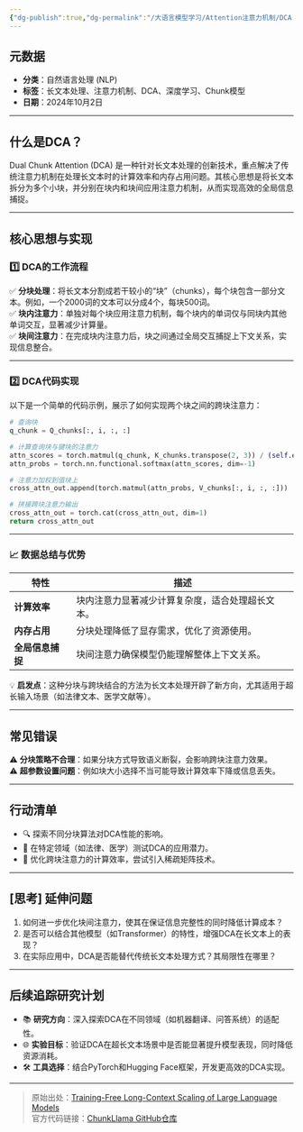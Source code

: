 ```yaml
---
{"dg-publish":true,"dg-permalink":"/大语言模型学习/Attention注意力机制/DCA：长文本处理的新突破（Dual-Chunk-Attention）","dg-home":false,"dg-description":"在此输入笔记的描述","dg-hide":false,"dg-hide-title":false,"dg-show-backlinks":true,"dg-show-local-graph":true,"dg-show-inline-title":true,"dg-pinned":false,"dg-passphrase":"在此输入访问密码","dg-enable-mathjax":false,"dg-enable-mermaid":false,"dg-enable-uml":false,"dg-note-icon":0,"dg-enable-dataview":false,"tags":["NLP"],"permalink":"/大语言模型学习/Attention注意力机制/DCA：长文本处理的新突破（Dual-Chunk-Attention）/","dgShowBacklinks":true,"dgShowLocalGraph":true,"dgShowInlineTitle":true,"dgPassFrontmatter":true,"noteIcon":0,"created":"2025-04-04T11:16:42.509+08:00","updated":"2025-04-12T12:54:32.533+08:00"}
---
```




## 元数据  
- **分类**：自然语言处理 (NLP)  
- **标签**：长文本处理、注意力机制、DCA、深度学习、Chunk模型  
- **日期**：2024年10月2日    

---



## 什么是DCA？  
Dual Chunk Attention (DCA) 是一种针对长文本处理的创新技术，重点解决了传统注意力机制在处理长文本时的计算效率和内存占用问题。其核心思想是将长文本拆分为多个小块，并分别在块内和块间应用注意力机制，从而实现高效的全局信息捕捉。  

---



## 核心思想与实现  

### 1️⃣ DCA的工作流程  
✅ **分块处理**：将长文本分割成若干较小的“块”（chunks），每个块包含一部分文本。例如，一个2000词的文本可以分成4个，每块500词。  
✅ **块内注意力**：单独对每个块应用注意力机制，每个块内的单词仅与同块内其他单词交互，显著减少计算量。  
✅ **块间注意力**：在完成块内注意力后，块之间通过全局交互捕捉上下文关系，实现信息整合。  

---


### 2️⃣ DCA代码实现  
以下是一个简单的代码示例，展示了如何实现两个块之间的跨块注意力：

```python
# 查询块
q_chunk = Q_chunks[:, i, :, :] 

# 计算查询块与键块的注意力
attn_scores = torch.matmul(q_chunk, K_chunks.transpose(2, 3)) / (self.embed_size ** 0.5)
attn_probs = torch.nn.functional.softmax(attn_scores, dim=-1)

# 注意力加权到值块上
cross_attn_out.append(torch.matmul(attn_probs, V_chunks[:, i, :, :]))

# 拼接跨块注意力输出
cross_attn_out = torch.cat(cross_attn_out, dim=1)
return cross_attn_out
```

---


### 📈 数据总结与优势  
| 特性           | 描述                                                                 |
|----------------|----------------------------------------------------------------------|
| **计算效率**   | 块内注意力显著减少计算复杂度，适合处理超长文本。                     |
| **内存占用**   | 分块处理降低了显存需求，优化了资源使用。                             |
| **全局信息捕捉**| 块间注意力确保模型仍能理解整体上下文关系。                          |

💡 **启发点**：这种分块与跨块结合的方法为长文本处理开辟了新方向，尤其适用于超长输入场景（如法律文本、医学文献等）。  

---



## 常见错误  
⚠️ **分块策略不合理**：如果分块方式导致语义断裂，会影响跨块注意力效果。  
⚠️ **超参数设置问题**：例如块大小选择不当可能导致计算效率下降或信息丢失。  

---



## 行动清单  
- 🔍 探索不同分块算法对DCA性能的影响。  
- 🧪 在特定领域（如法律、医学）测试DCA的应用潜力。  
- 🚀 优化跨块注意力的计算效率，尝试引入稀疏矩阵技术。  

---



## [思考] 延伸问题  
1. 如何进一步优化块间注意力，使其在保证信息完整性的同时降低计算成本？  
2. 是否可以结合其他模型（如Transformer）的特性，增强DCA在长文本上的表现？  
3. 在实际应用中，DCA是否能替代传统长文本处理方式？其局限性在哪里？  

---



## 后续追踪研究计划  
- 📚 **研究方向**：深入探索DCA在不同领域（如机器翻译、问答系统）的适配性。  
- 🌐 **实验目标**：验证DCA在超长文本场景中是否能显著提升模型表现，同时降低资源消耗。  
- 🛠️ **工具选择**：结合PyTorch和Hugging Face框架，开发更高效的DCA实现。  

---

> 原始出处：[Training-Free Long-Context Scaling of Large Language Models](https://arxiv.org/pdf/2402.17463)  
> 官方代码链接：[ChunkLlama GitHub仓库](https://github.com/HKUNLP/ChunkLlama/blob/main/chunkqwen_attn_replace.py)
